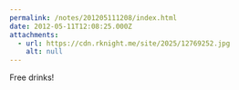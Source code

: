 ```yaml
---
permalink: /notes/201205111208/index.html
date: 2012-05-11T12:08:25.000Z
attachments:
  - url: https://cdn.rknight.me/site/2025/12769252.jpg
    alt: null
---
```


Free drinks!
